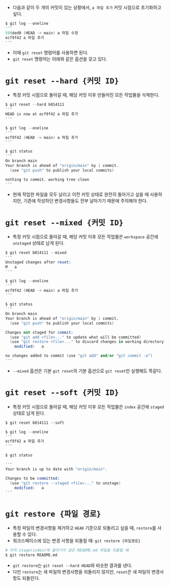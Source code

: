 - 다음과 같이 두 개의 커밋이 있는 상황에서, `a 파일 추가` 커밋 시점으로 초기화하고 싶다.

```s
$ git log --oneline
'''
599ded0 (HEAD -> main) a 파일 수정
ecf9f42 a 파일 추가
'''
```

- 이때 `git reset` 명령어를 사용하면 된다.
- `git reset` 명령어는 아래와 같은 옵션을 갖고 있다.

# `git reset --hard {커밋 ID}`
- 특정 커밋 시점으로 돌아갈 때, 해당 커밋 이후 만들어진 모든 작업물을 삭제한다.

```s
$ git reset --hard b014111 
'''
HEAD is now at ecf9f42 a 파일 추가
'''

$ git log --oneline
'''
ecf9f42 (HEAD -> main) a 파일 추가
'''

$ git status
'''
On branch main
Your branch is ahead of "origin/main" by 1 commit.
  (use "git push" to publish your local commits)

nothing to commit, working tree clean
'''
```

- 현재 작업한 파일을 모두 날리고 이전 커밋 상태로 완전히 돌아가고 싶을 때 사용하지만, 기존에 작성하던 변경사항들도 전부 날아가기 때문에 주의해야 한다.

# `git reset --mixed {커밋 ID}`
- 특정 커밋 시점으로 돌아갈 때, 해당 커밋 이후 모든 작업물은 `workspace` 공간에 `unstaged` 상태로 남게 된다.

```s
$ git reset b014111 --mixed
'''
Unstaged changes after reset:
M	a
'''

$ git log --oneline
'''
ecf9f42 (HEAD -> main) a 파일 추가
'''

$ git status
'''
On branch main
Your branch is ahead of "origin/main" by 1 commit.
  (use "git push" to publish your local commits)

Changes not staged for commit:
  (use "git add <file>..." to update what will be committed)
  (use "git restore <file>..." to discard changes in working directory)
	modified:   a

no changes added to commit (use "git add" and/or "git commit -a")
'''
```
- `--mixed` 옵션은 기본 `git reset`의 기본 옵션으로 `git reset`만 실행해도 똑같다.

# `git reset --soft {커밋 ID}`
- 특정 커밋 시점으로 돌아갈 때, 해당 커밋 이후 모든 작업물은 `index` 공간에 `staged` 상태로 남게 된다.

```s
$ git reset b014111 --soft

$ git log --oneline
'''
ecf9f42 a 파일 추가
'''

$ git status

'''
Your branch is up to date with "origin/main".

Changes to be committed:
  (use "git restore --staged <file>..." to unstage)
	modified:   a
'''
```

# `git restore {파일 경로}`
- 특정 파일의 변경사항을 제거하고 `HEAD` 기준으로 되돌리고 싶을 때, `restore`를 사용할 수 있다.
- 워크스페이스에 있는 변경 사항을 되돌릴 때: `git restore {파일경로}`

```s
# 아직 stage(index)에 올라가지 않은 README.md 파일을 되돌릴 때  
$ git restore README.md
```

- `git restore`는 `git reset --hard HEAD`와 비슷한 결과를 낸다.
- 다만 `restore`는 새 파일의 변경사항을 되돌리지 않지만, `reset`은 새 파일의 변경사항도 되돌린다.